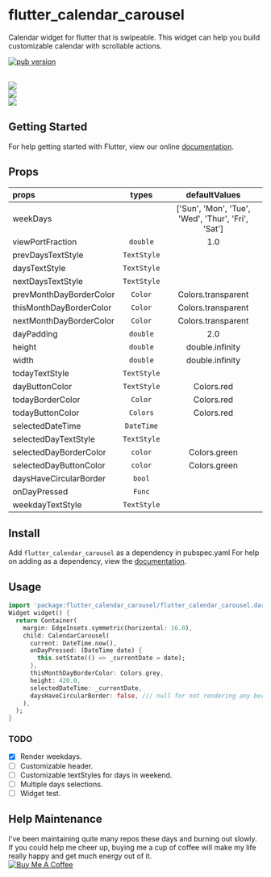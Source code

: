 # flutter_calendar_carousel
Calendar widget for flutter that is swipeable. This widget can help you build customizable calendar with scrollable actions.
<p align="left">
  <a href="https://pub.dartlang.org/packages/flutter_calendar_carousel"><img alt="pub version" src="https://img.shields.io/pub/v/flutter_calendar_carousel.svg?style=flat-square"></a>
</p>
<br/><img src="https://github.com/dooboolab/flutter_calendar_carousel/blob/master/doc/calendar1.gif"/>
<br/><img src="https://github.com/dooboolab/flutter_calendar_carousel/blob/master/doc/calendar2.gif"/>
<br/><img src="https://github.com/dooboolab/flutter_calendar_carousel/blob/master/doc/calendar3.gif"/>

## Getting Started
For help getting started with Flutter, view our online
[documentation](https://flutter.io/).

## Props
| props | types | defaultValues |
| :------------ |:---------------: |:---------------:|
| weekDays | | ['Sun', 'Mon', 'Tue', 'Wed', 'Thur', 'Fri', 'Sat'] |
| viewPortFraction | `double` | 1.0 |
| prevDaysTextStyle | `TextStyle` | |
| daysTextStyle | `TextStyle` | |
| nextDaysTextStyle | `TextStyle` | |
| prevMonthDayBorderColor | `Color` | Colors.transparent |
| thisMonthDayBorderColor | `Color` | Colors.transparent |
| nextMonthDayBorderColor | `Color` | Colors.transparent |
| dayPadding | `double` | 2.0 |
| height | `double` | double.infinity |
| width | `double` | double.infinity |
| todayTextStyle | `TextStyle` | |
| dayButtonColor | `TextStyle` | Colors.red |
| todayBorderColor | `Color` | Colors.red |
| todayButtonColor | `Colors` | Colors.red |
| selectedDateTime | `DateTime` | |
| selectedDayTextStyle | `TextStyle` | |
| selectedDayBorderColor | `color` | Colors.green |
| selectedDayButtonColor | `color` | Colors.green |
| daysHaveCircularBorder | `bool` | |
| onDayPressed | `Func` | |
| weekdayTextStyle | `TextStyle` | |

## Install
Add ```flutter_calendar_carousel``` as a dependency in pubspec.yaml
For help on adding as a dependency, view the [documentation](https://flutter.io/using-packages/).

## Usage
```dart
import 'package:flutter_calendar_carousel/flutter_calendar_carousel.dart' show CalendarCarousel;
Widget widget() {
  return Container(
    margin: EdgeInsets.symmetric(horizontal: 16.0),
    child: CalendarCarousel(
      current: DateTime.now(),
      onDayPressed: (DateTime date) {
        this.setState(() => _currentDate = date);
      },
      thisMonthDayBorderColor: Colors.grey,
      height: 420.0,
      selectedDateTime: _currentDate,
      daysHaveCircularBorder: false, /// null for not rendering any border, true for circular border, false for rectangular border
    ),
  );
}
```

### TODO
- [x] Render weekdays.
- [ ] Customizable header.
- [ ] Customizable textStyles for days in weekend.
- [ ] Multiple days selections. 
- [ ] Widget test. 

## Help Maintenance
I've been maintaining quite many repos these days and burning out slowly. If you could help me cheer up, buying me a cup of coffee will make my life really happy and get much energy out of it.
<br/><a href="https://www.buymeacoffee.com/dooboolab" target="_blank"><img src="https://www.buymeacoffee.com/assets/img/custom_images/purple_img.png" alt="Buy Me A Coffee" style="height: auto !important;width: auto !important;" ></a>
